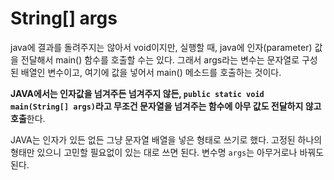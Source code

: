 # String[] args



java에 결과를 돌려주지는 않아서 void이지만, 실행할 때, java에 인자(parameter) 값을 전달해서 main() 함수를 호출할 수는 있다. 그래서 args라는 변수는 문자열로 구성된 배열인 변수이고, 여기에 값을 넣어서 main() 메소드를 호출하는 것이다.



 **JAVA에서는 인자값을 넘겨주든 넘겨주지 않든, `public static void main(String[] args)`라고 무조건 문자열을 넘겨주는 함수에 아무 값도 전달하지 않고 호출**한다.



JAVA는 인자가 있든 없든 그냥 문자열 배열을 넣은 형태로 쓰기로 했다. 고정된 하나의 형태만 있으니 고민할 필요없이 있는 대로 쓰면 된다. 변수명 `args`는 아무거로나 바꿔도 된다.







